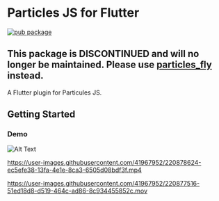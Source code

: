# Particles JS for Flutter
[![pub package](https://img.shields.io/pub/v/particules_js.svg)](https://pub.dartlang.org/packages/particules_js)

## This package is DISCONTINUED and will no longer be maintained. Please use [particles_fly](https://pub.dev/packages/particles_fly) instead.

A Flutter plugin for Particules JS.

## Getting Started

### Demo

![Alt Text](https://media.giphy.com/media/4JZEFuPLrC4cxR1gpA/giphy.gif)

https://user-images.githubusercontent.com/41967952/220878624-ec5efe38-13fa-4e1e-8ca3-6505d08bdf3f.mp4

https://user-images.githubusercontent.com/41967952/220877516-51ed18d8-d519-464c-ad86-8c934455852c.mov